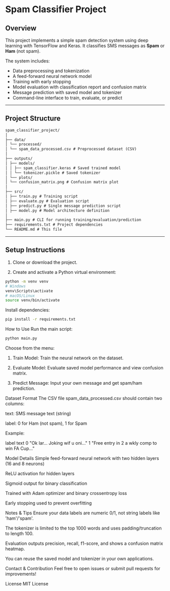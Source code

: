 # Spam Classifier Project

## Overview
This project implements a simple spam detection system using deep learning with TensorFlow and Keras. It classifies SMS messages as **Spam** or **Ham** (not spam).

The system includes:
- Data preprocessing and tokenization
- A feed-forward neural network model
- Training with early stopping
- Model evaluation with classification report and confusion matrix
- Message prediction with saved model and tokenizer
- Command-line interface to train, evaluate, or predict

---

## Project Structure

```markdown
spam_classifier_project/
│
├── data/
│ └── processed/
│ └── spam_data_processed.csv # Preprocessed dataset (CSV)
│
├── outputs/
│ ├── models/
│ │ ├── spam_classifier.keras # Saved trained model
│ │ └── tokenizer.pickle # Saved tokenizer
│ └── plots/
│ └── confusion_matrix.png # Confusion matrix plot
│
├── src/
│ ├── train.py # Training script
│ ├── evaluate.py # Evaluation script
│ ├── predict.py # Single message prediction script
│ ├── model.py # Model architecture definition
│
├── main.py # CLI for running training/evaluation/prediction
├── requirements.txt # Project dependencies
└── README.md # This file
```

---

## Setup Instructions

1. Clone or download the project.

2. Create and activate a Python virtual environment:

```bash
python -m venv venv
# Windows
venv\Scripts\activate
# macOS/Linux
source venv/bin/activate
```

Install dependencies:

```bash
pip install -r requirements.txt
```

How to Use
Run the main script:

```bash
python main.py
```

Choose from the menu:

1. Train Model: Train the neural network on the dataset.

2. Evaluate Model: Evaluate saved model performance and view confusion matrix.

3. Predict Message: Input your own message and get spam/ham prediction.

Dataset Format
The CSV file spam_data_processed.csv should contain two columns:

text: SMS message text (string)

label: 0 for Ham (not spam), 1 for Spam

Example:

label	text
0	"Ok lar... Joking wif u oni..."
1	"Free entry in 2 a wkly comp to win FA Cup..."

Model Details
Simple feed-forward neural network with two hidden layers (16 and 8 neurons)

ReLU activation for hidden layers

Sigmoid output for binary classification

Trained with Adam optimizer and binary crossentropy loss

Early stopping used to prevent overfitting

Notes & Tips
Ensure your data labels are numeric 0/1, not string labels like 'ham'/'spam'.

The tokenizer is limited to the top 1000 words and uses padding/truncation to length 100.

Evaluation outputs precision, recall, f1-score, and shows a confusion matrix heatmap.

You can reuse the saved model and tokenizer in your own applications.

Contact & Contribution
Feel free to open issues or submit pull requests for improvements!

License
MIT License

